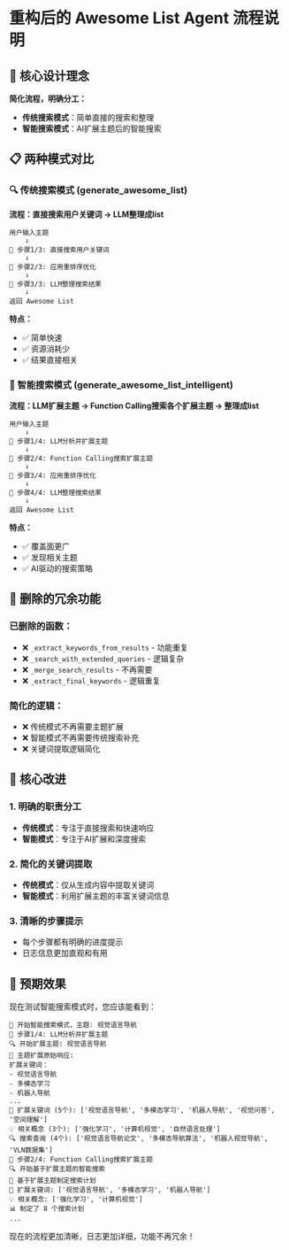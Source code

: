 # 重构后的 Awesome List Agent 流程说明

## 🎯 核心设计理念

**简化流程，明确分工：**
- **传统搜索模式**：简单直接的搜索和整理
- **智能搜索模式**：AI扩展主题后的智能搜索

## 📋 两种模式对比

### 🔍 传统搜索模式 (generate_awesome_list)
**流程：直接搜索用户关键词 → LLM整理成list**

```
用户输入主题
    ↓
📍 步骤1/3: 直接搜索用户关键词
    ↓
📍 步骤2/3: 应用重排序优化
    ↓  
📍 步骤3/3: LLM整理搜索结果
    ↓
返回 Awesome List
```

**特点：**
- ✅ 简单快速
- ✅ 资源消耗少
- ✅ 结果直接相关

### 🤖 智能搜索模式 (generate_awesome_list_intelligent)
**流程：LLM扩展主题 → Function Calling搜索各个扩展主题 → 整理成list**

```
用户输入主题
    ↓
📍 步骤1/4: LLM分析并扩展主题
    ↓
📍 步骤2/4: Function Calling搜索扩展主题
    ↓
📍 步骤3/4: 应用重排序优化
    ↓
📍 步骤4/4: LLM整理搜索结果
    ↓
返回 Awesome List
```

**特点：**
- ✅ 覆盖面更广
- ✅ 发现相关主题
- ✅ AI驱动的搜索策略

## 🔧 删除的冗余功能

### 已删除的函数：
- ❌ `_extract_keywords_from_results` - 功能重复
- ❌ `_search_with_extended_queries` - 逻辑复杂
- ❌ `_merge_search_results` - 不再需要
- ❌ `_extract_final_keywords` - 逻辑重复

### 简化的逻辑：
- ❌ 传统模式不再需要主题扩展
- ❌ 智能模式不再需要传统搜索补充
- ❌ 关键词提取逻辑简化

## 🎯 核心改进

### 1. 明确的职责分工
- **传统模式**：专注于直接搜索和快速响应
- **智能模式**：专注于AI扩展和深度搜索

### 2. 简化的关键词提取
- **传统模式**：仅从生成内容中提取关键词
- **智能模式**：利用扩展主题的丰富关键词信息

### 3. 清晰的步骤提示
- 每个步骤都有明确的进度提示
- 日志信息更加直观和有用

## 🚀 预期效果

现在测试智能搜索模式时，您应该能看到：

```
🤖 开始智能搜索模式，主题: 视觉语言导航
📍 步骤1/4: LLM分析并扩展主题
🔍 开始扩展主题: 视觉语言导航
📝 主题扩展原始响应:
扩展关键词：
- 视觉语言导航
- 多模态学习
- 机器人导航
...
🔑 扩展关键词 (5个): ['视觉语言导航', '多模态学习', '机器人导航', '视觉问答', '空间理解']
💡 相关概念 (3个): ['强化学习', '计算机视觉', '自然语言处理']
🔍 搜索查询 (4个): ['视觉语言导航论文', '多模态导航算法', '机器人视觉导航', 'VLN数据集']
📍 步骤2/4: Function Calling搜索扩展主题
🔍 开始基于扩展主题的智能搜索
📝 基于扩展主题制定搜索计划
🔑 扩展关键词: ['视觉语言导航', '多模态学习', '机器人导航']
💡 相关概念: ['强化学习', '计算机视觉']
📊 制定了 8 个搜索计划
...
```

现在的流程更加清晰，日志更加详细，功能不再冗余！ 